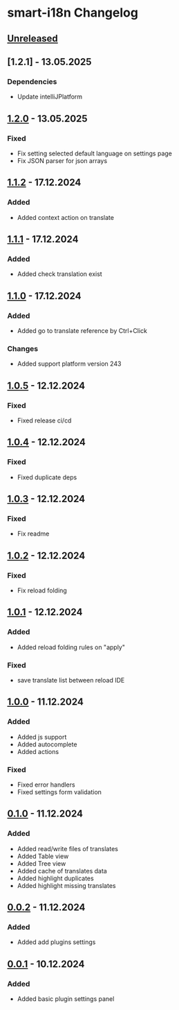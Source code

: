 <!-- Keep a Changelog guide -> https://keepachangelog.com -->

# smart-i18n Changelog

## [Unreleased]

## [1.2.1] - 13.05.2025

### Dependencies

- Update intelliJPlatform

## [1.2.0] - 13.05.2025

### Fixed

- Fix setting selected default language on settings page
- Fix JSON parser for json arrays

## [1.1.2] - 17.12.2024

### Added

- Added context action on translate

## [1.1.1] - 17.12.2024

### Added

- Added check translation exist

## [1.1.0] - 17.12.2024

### Added

- Added go to translate reference by Ctrl+Click 

### Changes

- Added support platform version 243

## [1.0.5] - 12.12.2024

### Fixed

- Fixed release ci/cd

## [1.0.4] - 12.12.2024

### Fixed

- Fixed duplicate deps

## [1.0.3] - 12.12.2024

### Fixed

- Fix readme

## [1.0.2] - 12.12.2024

### Fixed

- Fix reload folding

## [1.0.1] - 12.12.2024

### Added

- Added reload folding rules on "apply"

### Fixed

- save translate list between reload IDE

## [1.0.0] - 11.12.2024

### Added

- Added js support
- Added autocomplete
- Added actions

### Fixed

- Fixed error handlers
- Fixed settings form validation

## [0.1.0] - 11.12.2024

### Added

- Added read/write files of translates
- Added Table view
- Added Tree view
- Added cache of translates data
- Added highlight duplicates
- Added highlight missing translates

## [0.0.2] - 11.12.2024

### Added

- Added add plugins settings

## [0.0.1] - 10.12.2024

### Added

- Added basic plugin settings panel

[Unreleased]: https://github.com/firus-v/smart-i18n/compare/v1.2.0...HEAD
[1.2.0]: https://github.com/firus-v/smart-i18n/compare/v1.1.2...v1.2.0
[1.1.2]: https://github.com/firus-v/smart-i18n/compare/v1.1.1...v1.1.2
[1.1.1]: https://github.com/firus-v/smart-i18n/compare/v1.1.0...v1.1.1
[1.1.0]: https://github.com/firus-v/smart-i18n/compare/v1.0.5...v1.1.0
[1.0.5]: https://github.com/firus-v/smart-i18n/compare/v1.0.4...v1.0.5
[1.0.4]: https://github.com/firus-v/smart-i18n/compare/v1.0.3...v1.0.4
[1.0.3]: https://github.com/firus-v/smart-i18n/compare/v1.0.2...v1.0.3
[1.0.2]: https://github.com/firus-v/smart-i18n/compare/v1.0.1...v1.0.2
[1.0.1]: https://github.com/firus-v/smart-i18n/compare/v1.0.0...v1.0.1
[1.0.0]: https://github.com/firus-v/smart-i18n/compare/v0.1.0...v1.0.0
[0.1.0]: https://github.com/firus-v/smart-i18n/compare/v0.0.2...v0.1.0
[0.0.2]: https://github.com/firus-v/smart-i18n/compare/v0.0.1...v0.0.2
[0.0.1]: https://github.com/firus-v/smart-i18n/commits/v0.0.1
